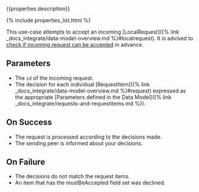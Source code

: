 {{properties.description}}

{% include properties_list.html %}

This use-case attempts to accept an incoming [LocalRequest]({% link _docs_integrate/data-model-overview.md %}#localrequest).
It is advised to [check if incoming request can be accepted](/use-case-consumption-check-if-incoming-request-can-be-accepted)
in advance.

## Parameters

- The `id` of the incoming request.
- The decision for each individual [RequestItem]({% link _docs_integrate/data-model-overview.md %}#request)
  expressed as the appropriate [Parameters defined in the Data Model]({% link _docs_integrate/requests-and-requestitems.md %}).

## On Success

- The request is processed according to the decisions made.
- The sending peer is informed about your decisions.

## On Failure

- The decisions do not match the request items.
- An item that has the mustBeAccepted field set was declined.
